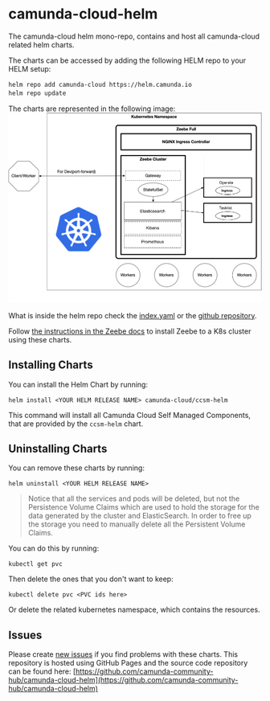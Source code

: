 # camunda-cloud-helm

The camunda-cloud helm mono-repo, contains and host all camunda-cloud related helm charts.

The charts can be accessed by adding the following HELM repo to your HELM setup:

```sh
helm repo add camunda-cloud https://helm.camunda.io
helm repo update
```

The charts are represented in the following image:
![HELM CHARTS](imgs/HelmChartImage.png)

What is inside the helm repo check the [index.yaml](https://helm.camunda.io/index.yaml) or the [github repository](https://github.com/camunda-community-hub/camunda-cloud-helm).

Follow [the instructions in the Zeebe docs](https://docs.zeebe.io/kubernetes/installing-helm.html) to install Zeebe to a K8s cluster using these charts.

## Installing Charts

You can install the Helm Chart by running:
```
helm install <YOUR HELM RELEASE NAME> camunda-cloud/ccsm-helm
```

This command will install all Camunda Cloud Self Managed Components, that are provided by the `ccsm-helm` chart.

## Uninstalling Charts

You can remove these charts by running:

```
helm uninstall <YOUR HELM RELEASE NAME>
```

> Notice that all the services and pods will be deleted, but not the Persistence Volume Claims which are used to hold the storage for the data generated by the cluster and ElasticSearch. In order to free up the storage you need to manually delete all the Persistent Volume Claims. 

You can do this by running:

```
kubectl get pvc
```

Then delete the ones that you don't want to keep:

```
kubectl delete pvc <PVC ids here>
```

Or delete the related kubernetes namespace, which contains the resources.

## Issues

Please create [new issues](https://github.com/camunda-community-hub/camunda-cloud-helm) if you find problems with these charts. This repository is hosted using GitHub Pages and the source code repository can be found here: [https://github.com/camunda-community-hub/camunda-cloud-helm](https://github.com/camunda-community-hub/camunda-cloud-helm)
